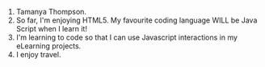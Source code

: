 1. Tamanya Thompson. 
2. So far, I'm enjoying HTML5. My favourite coding language WILL be Java Script when I learn it!
3. I'm learning to code so that I can use Javascript interactions in my eLearning projects.
4. I enjoy travel.
